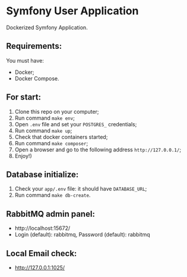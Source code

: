 # Symfony User Application
Dockerized Symfony Application.

## Requirements:
You must have:
- Docker;
- Docker Compose.

## For start:
1. Clone this repo on your computer;
2. Run command `make env`;
3. Open `.env` file and set your `POSTGRES_` credentials;
4. Run command `make up`;
5. Check that docker containers started;
6. Run command `make composer`;
7. Open a browser and go to the following address `http://127.0.0.1/`;
8. Enjoy!)


## Database initialize:
1. Check your `app/.env` file: it should have `DATABASE_URL`;
2. Run command `make db-create`.

## RabbitMQ admin panel:
- http://localhost:15672/
- Login (default): rabbitmq, Password (default): rabbitmq

## Local Email check:
- http://127.0.0.1:1025/